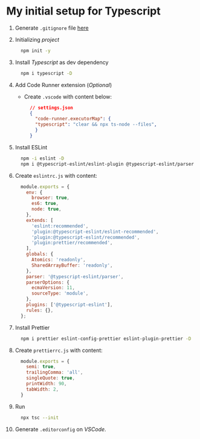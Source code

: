 # My initial setup for Typescript

1. Generate `.gitignore` file [here](https://www.toptal.com/developers/gitignore)

2. Initializing _project_
    ```bash
      npm init -y
    ```
3. Install _Typescript_ as dev dependency
    ```bash
      npm i typescript -D
    ```
4. Add Code Runner extension (_Optional_)
    - Create `.vscode` with content below:
      ```json
        // settings.json
        {
          "code-runner.executorMap": {
          "typescript": "clear && npx ts-node --files",
          }
        }
      ```
5. Install ESLint
    ```bash
      npm -i eslint -D
      npm i @typescript-eslint/eslint-plugin @typescript-eslint/parser -D
    ```
6. Create `eslintrc.js` with content:
    ```js
      module.exports = {
        env: {
          browser: true,
          es6: true,
          node: true,
        },
        extends: [
          'eslint:recommended',
          'plugin:@typescript-eslint/eslint-recommended',
          'plugin:@typescript-eslint/recommended',
          'plugin:prettier/recommended',
        ],
        globals: {
          Atomics: 'readonly',
          SharedArrayBuffer: 'readonly',
        },
        parser: '@typescript-eslint/parser',
        parserOptions: {
          ecmaVersion: 11,
          sourceType: 'module',
        },
        plugins: ['@typescript-eslint'],
        rules: {},
      };
    ```
7. Install Prettier
    ```bash
      npm i prettier eslint-config-prettier eslint-plugin-prettier -D
    ```
8. Create `prettierrc.js` with content:
    ```js
      module.exports = {
        semi: true,
        trailingComma: 'all',
        singleQuote: true,
        printWidth: 90,
        tabWidth: 2,
      }
    ```
9. Run
    ```bash
      npx tsc --init
    ```
10. Generate `.editorconfig` on _VSCode_.
